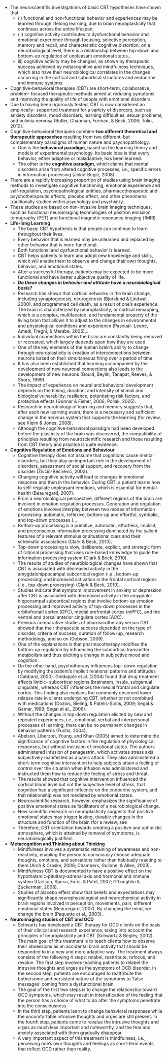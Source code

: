 - The neuroscientific investigations of basic CBT hypotheses have shown that
	- (i) functional and non-functional behavior and experiences may be learned through lifelong learning, due to brain neuroplasticity that continues across the entire lifespan;
	- (ii) cognitive activity contributes to dysfunctional behavior and emotional experience through focusing, selective perception, memory and recall, and characteristic cognitive distortion; on a neurobiological level, there is a relationship between top-down and bottom-up regulation of unpleasant emotional states…
	- iii) cognitive activity may be changed, as shown by therapeutic success achieved by metacognitive and mindfulness techniques, which also have their neurobiological correlates in the changes occurring in the cortical and subcortical structures and endocrine and immune systems
- Cognitive-behavioral therapies (CBT) are short-term, collaborative, problem- focused therapeutic methods aimed at reducing symptoms and improving the quality of life of people with emotional disorders.
- Due to having been rigorously tested, CBT is now considered an empirically- supported treatment for a variety of disorders, such as anxiety disorders, mood disorders, learning difficulties, sexual problems, and bulimia nervosa (Butler, Chapman, Forman, & Beck, 2006; Tolin, 2010).
- Cognitive-behavioral therapies combine **two different theoretical and therapeutic approaches** resulting from two different, but complementary paradigms of human nature and psychopathology.
	- One is the **behavioral paradigm**, based on the learning theory and models of experimental psychology. Its basic idea is that every behavior, either adaptive or maladaptive, has been learned.
	- The other is the **cognitive paradigm**, which claims that mental disorders arise from altered cognitive processes, i.e., specific errors in information processing (Jokić-Begić, 2008).
- There are a rapidly increasing proportion of studies using brain imaging methods to investigate cognitive functioning, emotional experience and self-regulation, psychopathological entities, pharmacotherapeutic and psychotherapeutic effects, placebo effect, and other phenomena traditionally studied within psychology and psychiatry.
- These studies are based on non-invasive brain imaging techniques, such as functional neuroimaging technologies of positron emission tomography (PET) and functional magnetic resonance imaging (fMRI).
- **Life-long Learning**
	- The basic CBT hypothesis is that people can continue to learn throughout their lives.
	- Every behavior that is learned may be unlearned and replaced by other behavior that is more functional.
	- Both functional and dysfunctional behavior is learned.
	- CBT helps patients to learn and adopt new knowledge and skills, which will enable them to observe and change their own thoughts, behavior, and emotional states.
	- After a successful therapy, patients may be expected to be more functional and have better subjective quality of life.
	- **_Do these changes in behavior and attitude have a neurobiological basis?_**
	- Research has shown that cortical networks in the brain change, including synaptogenesis, neurogenesis (Bjorklund & Lindwall, 2000), and programmed cell death, as a result of one’s experience. The brain is characterized by neuroplasticity, or cortical remapping, which is a complex, multifaceted, and fundamental property of the living brain that allows it to adjust to the changes in environmental and physiological conditions and experience (Pascual- Leone, Amedi, Fregni, & Merabe, 2005)…
	- Individual connections within the brain are constantly being removed or recreated, which largely depends upon how they are used.
	- One of the key elements of the human brain’s ability to change through neuroplasticity is creation of interconnections between neurons based on their simultaneous firing over a period of time.
	- It has also been established that learning accompanied by the development of new neuronal connections also leads to the development of new neurons (Gould, Beylin, Tanapat, Reeves, & Shors, 1999).
	- The impact of experience on neural and behavioral development depends on the timing, duration, and intensity of stimuli and biological vulnerability, resilience, potentiating risk factors, and protective effects (Gunnar & Fisher, 2006; Pollak, 2005).
	- Research in neurobiology of learning and memory suggests that, after each new learning event, there is a necessary and sufficient change in the nervous system that supports the learning (for review, see Kleim & Jones, 2008).
	- Although the cognitive-behavioral paradigm had been developed before the plasticity of the brain was discovered, the compatibility of principles resulting from neuroscientific research and those resulting from CBT theory and practice is quite evidence.
- **Cognitive Regulation of Emotions and Behaviour**
	- Cognitive therapy does not assume that cognitions cause mental disorders, but they play an important role in the development of disorders, assessment of social support, and recovery from the disorder (Živčić-Bećirević, 2003).
	- Changing cognitive activity will lead to changes in emotional response and then in the behavior. During CBT, a patient learns how to self-regulate unpleasant emotions, which is essential for mental health (Beauregard, 2007).
	- From a neurobiological perspective, different regions of the brain are involved in emotion regulation processes. Generation and regulation of emotions involves interplay between two modes of information processing: automatic, reflexive, bottom-up and effortful, symbolic, and top-down processes (…
	- Bottom-up processing is a primitive, automatic, effortless, implicit, and preconscious information processing dominated by the salient features of a relevant stimulus or situational cues and their schematic associations (Clark & Beck, 2010).
	- Top-down processing is slow, deliberate, explicit, and strategic form of rational processing that uses rule-based knowledge to guide the information processing system (Clark & Beck, 2010).
	- The results of studies of neurobiological changes have shown that CBT is associated with decreased activity in the amygdalohippocampal subcortical region (i.e., bottom-up processing) and increased activation in the frontal cortical regions (i.e., top-down processing) (Clark & Beck, 2010).
	- Studies indicate that symptom improvement in anxiety or depression after CBT is associated with decreased activity in the amygdalo-hippocampal subcortical regions that involve bottom-up emotion processing and improved activity of top-down processes in the orbitofronatl cortex (OFC), medial prefrontal cortex (mPFC), and the ventral and dorsal anterior cingulate cortex (ACC).
	- Previous comparative studies of pharmacotherapy versus CBT showed that their therapeutic success depended on the type of disorder, criteria of success, duration of follow-up, research methodology, and so on (Dobson, 2009).
	- One of the explanations is that pharmacotherapy modifies the bottom-up regulation by influencing the subcortical transmitter metabolism and thus eliciting a change in subjective mood and cognition.
	- On the other hand, psychotherapy influences top- down regulation by modifying the patient’s implicit relational patterns and attitudes (Gabbard, 2000).
	  Goldapple et al. (2004) found that drug treatment affects limbic- subcortical regions (brainstem, insula, subgenual cingulate), whereas CBT influences the medial frontal and cingulate cortex. This finding also explains the commonly observed lower relapse rate in clients undergoing CBT, whether or not combined with medications (Dozois, Bieling, & Patelis-Siotis, 2009; Segal & Gemar, 1999; Segal et al., 2006).
	- Without the changes in top-down regulation elicited by new and repeated experiences, i.e., emotional, verbal and interpersonal processes of learning, there can be no permanent changes in behavior patterns (Fuchs, 2004).
	- Abelson, Liberzon, Young, and Khan (2005) aimed to determine the significance of cognitive factors in the regulation of physiological responses, but without inclusion of emotional states. The authors administered infusion of penagestrin, which activates stress axis subjectively manifested as a panic attack. They also administered a short-term cognitive intervention to help subjects attain a feeling of control over the situation when infusion was administered and instructed them how to reduce the feeling of stress and threat.
	- The results showed that cognitive intervention influenced the cortisol blood level but not the subjective level of stress, that cognition had a significant influence on the endocrine system, and that relationship was not mediated by emotional states.
	- Neuroscientific research, however, emphasizes the significance of positive emotional states as facilitators of a neurobiological change.
	- New scientific research on neuroplasticity suggests that positive emotional states may trigger lasting, durable changes in the structure and function of the brain (for a review, see
	- Therefore, CBT orientation towards creating a positive and optimistic atmosphere, which is attained by removal of symptoms, is neurobiologically justified.
- **Metacognition and Thinking about Thinking**
	- Mindfulness involves a systematic retraining of awareness and non-reactivity, enabling the person to consciously choose adequate thoughts, emotions, and sensations rather than habitually reacting to them (Arch & Craske, 2006; Chambers, Gullone, & Allen, 2009).
	- Mindfulness CBT is documented to have a positive effect on the hypothalamic-pituitary-adrenal axis and hormonal and immune system (Carlson, Speca, Faris, & Patel, 2007; O’Loughlin & Zuckerman, 2008).
	- Studies of placebo effect show that beliefs and expectations may significantly shape neurophysiological and neurochemical activity in brain regions involved in perception, movements, pain, different emotional states (Beauregard, 2007). By changing the mind, we change the brain (Paquette et al., 2003).
- **Neuroimaging studies of CBT and OCD**
	- Schwartz has developed a CBT therapy for OCD clients on the basis of their clinical and research experience, taking into account the principles of neuroplasticity and CBT (Schwartz & Begley, 2002). The main goal of this treatment is to teach clients how to observe their obsessions as an accidental brain activity that should be responded to in a new and more adaptive way. The treatment always consists of the following 4 steps: relabel, reattribute, refocus, and revalue. The first step involves teaching patients to relabel the intrusive thoughts and urges as the symptoms of OCD disorder. In the second step, patients are encouraged to reattribute the bothersome and persistent nature of the symptoms to ‘false messages’ coming from a dysfunctional brain.
	- The goal of the first two steps is to change the relationship toward OCD symptoms, which may result in intensification of the feeling that the person has a choice of what to do after the symptoms penetrate into the consciousness.
	- In the third step, patients learn to change behavioral responses while the uncomfortable intrusive thoughts and urges are still present. In the fourth step, patients come to revalue the intrusive thoughts and urges as much less important and noteworthy, and the fear and anxiety associated with them gradually disappear.
	- A very important aspect of this treatment is mindfulness, i.e., perceiving one’s own thoughts and feelings as short-term events that reflect OCD rather than reality.